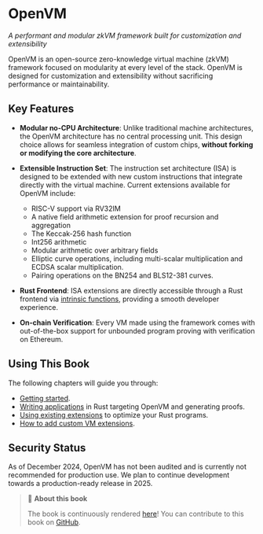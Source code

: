 # OpenVM

_A performant and modular zkVM framework built for customization and extensibility_

OpenVM is an open-source zero-knowledge virtual machine (zkVM) framework focused on modularity at every level of the stack. OpenVM is designed for customization and extensibility without sacrificing performance or maintainability.

## Key Features

- **Modular no-CPU Architecture**: Unlike traditional machine architectures, the OpenVM architecture has no central processing unit. This design choice allows for seamless integration of custom chips, **without forking or modifying the core architecture**.

- **Extensible Instruction Set**: The instruction set architecture (ISA) is designed to be extended with new custom instructions that integrate directly with the virtual machine. Current extensions available for OpenVM include:
  - RISC-V support via RV32IM
  - A native field arithmetic extension for proof recursion and aggregation
  - The Keccak-256 hash function
  - Int256 arithmetic
  - Modular arithmetic over arbitrary fields
  - Elliptic curve operations, including multi-scalar multiplication and ECDSA scalar multiplication.
  - Pairing operations on the BN254 and BLS12-381 curves.

- **Rust Frontend**: ISA extensions are directly accessible through a Rust frontend via [intrinsic functions](https://en.wikipedia.org/wiki/Intrinsic_function), providing a smooth developer experience.

- **On-chain Verification**: Every VM made using the framework comes with out-of-the-box support for unbounded program proving with verification on Ethereum.

## Using This Book

The following chapters will guide you through:

- [Getting started](./getting-started/install.md).
- [Writing applications](./writing-apps/overview.md) in Rust targeting OpenVM and generating proofs.
- [Using existing extensions](./custom-extensions/overview.md) to optimize your Rust programs.
- [How to add custom VM extensions](./advanced-usage/new-extension.md).

## Security Status

As of December 2024, OpenVM has not been audited and is currently not recommended for production use. We plan to continue development towards a production-ready release in 2025.

> 📖 **About this book**
>
> The book is continuously rendered [here](https://book.openvm.dev/)!
> You can contribute to this book on [GitHub][gh-book].

[gh-book]: https://github.com/openvm-org/openvm/tree/main/book